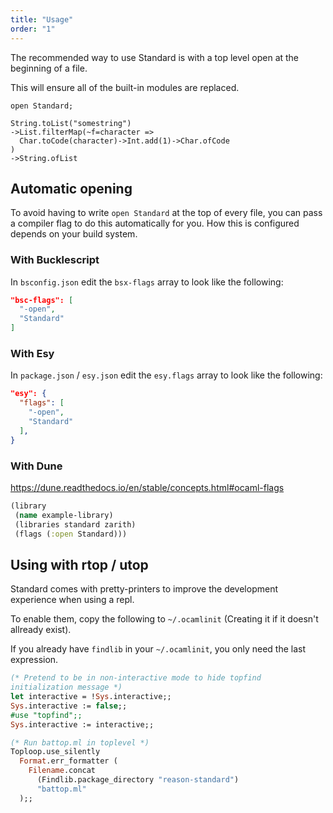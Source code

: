 ```yaml
---
title: "Usage"
order: "1"
---
```


The recommended way to use Standard is with a top level open at the beginning of a file. 

This will ensure all of the built-in modules are replaced.

```reason
open Standard;

String.toList("somestring")
->List.filterMap(~f=character => 
  Char.toCode(character)->Int.add(1)->Char.ofCode
)
->String.ofList
```

## Automatic opening

To avoid having to write `open Standard` at the top of every file, you can pass a compiler flag to do this automatically for you. How this is configured depends on your build system.

### With Bucklescript

In `bsconfig.json` edit the `bsx-flags` array to look like the following:

```JSON
"bsc-flags": [
  "-open",
  "Standard"
]
```

### With Esy

In `package.json` / `esy.json` edit the `esy.flags` array to look like the following:

```json
"esy": {
  "flags": [
    "-open",
    "Standard"
  ],
}
```

### With Dune

https://dune.readthedocs.io/en/stable/concepts.html#ocaml-flags

```clojure
(library
 (name example-library) 
 (libraries standard zarith)
 (flags (:open Standard)))
 ```

## Using with rtop / utop

Standard comes with pretty-printers to improve the development experience when using a repl.

To enable them, copy the following to `~/.ocamlinit` (Creating it if it doesn't allready exist).

If you already have `findlib` in your `~/.ocamlinit`, you only need the last expression.

```ocaml
(* Pretend to be in non-interactive mode to hide topfind
initialization message *)
let interactive = !Sys.interactive;;
Sys.interactive := false;;
#use "topfind";;
Sys.interactive := interactive;;

(* Run battop.ml in toplevel *)
Toploop.use_silently
  Format.err_formatter (
    Filename.concat
      (Findlib.package_directory "reason-standard") 
      "battop.ml"
  );;
```
